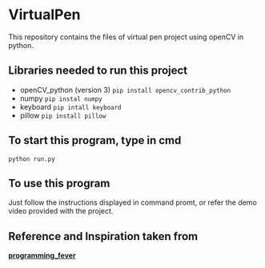 # VirtualPen

This repository contains the files of virtual pen project using openCV in python.

## Libraries needed to run this project

- openCV_python (version 3) `pip install opencv_contrib_python`
- numpy  `pip instal numpy`
- keyboard `pip intall keyboard`
- pillow `pip install pillow`

## To start this program, type in cmd

`python run.py`

## To use this program

Just follow the instructions displayed in command promt, or refer the demo video provided with the project.

## Reference and Inspiration taken from

**[programming_fever](https://github.com/GeekyPRAVEE/OpenCV-Projects/tree/master/Virtual%20Pen)**
